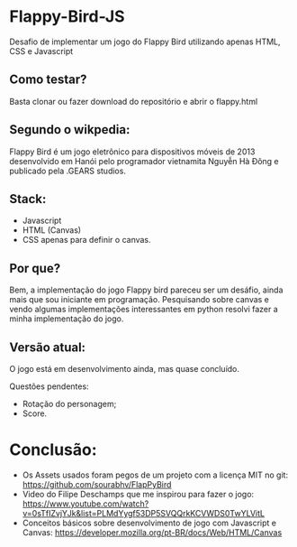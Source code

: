 # Flappy-Bird-JS

Desafio de implementar um jogo do Flappy Bird utilizando apenas HTML, CSS e Javascript

## Como testar?

Basta clonar ou fazer download do repositório e abrir o flappy.html

## Segundo o wikpedia:

Flappy Bird é um jogo eletrônico para dispositivos móveis de 2013 desenvolvido em Hanói pelo programador vietnamita Nguyễn Hà Đông e publicado pela .GEARS studios.

## Stack:
* Javascript
* HTML (Canvas)
* CSS apenas para definir o canvas.

## Por que?

Bem, a implementação do jogo Flappy bird pareceu ser um desáfio, ainda mais que sou iniciante em programação. Pesquisando sobre canvas e vendo algumas implementações interessantes em python resolvi fazer a minha implementação do jogo.

## Versão atual:

O jogo está em desenvolvimento ainda, mas quase concluído.

Questões pendentes:
 * Rotação do personagem;
 * Score.
 
# Conclusão:

* Os Assets usados foram pegos de um projeto com a licença MIT no git: https://github.com/sourabhv/FlapPyBird
* Video do Filipe Deschamps que me inspirou para fazer o jogo: https://www.youtube.com/watch?v=0sTfIZvjYJk&list=PLMdYygf53DP5SVQQrkKCVWDS0TwYLVitL
* Conceitos básicos sobre desenvolvimento de jogo com Javascript e Canvas: https://developer.mozilla.org/pt-BR/docs/Web/HTML/Canvas

